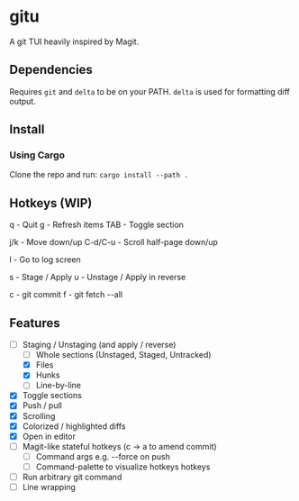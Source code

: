 # gitu
A git TUI heavily inspired by Magit.

## Dependencies
Requires `git` and `delta` to be on your PATH.
`delta` is used for formatting diff output.

## Install
### Using Cargo
Clone the repo and run:
`cargo install --path .`

## Hotkeys (WIP)
q - Quit
g - Refresh items
TAB - Toggle section

j/k - Move down/up
C-d/C-u - Scroll half-page down/up

l - Go to log screen

s - Stage / Apply
u - Unstage / Apply in reverse

c - git commit
f - git fetch --all

## Features
- [ ] Staging / Unstaging (and apply / reverse)
  - [ ] Whole sections (Unstaged, Staged, Untracked)
  - [x] Files
  - [x] Hunks
  - [ ] Line-by-line
- [x] Toggle sections
- [x] Push / pull
- [x] Scrolling
- [x] Colorized / highlighted diffs
- [x] Open in editor
- [ ] Magit-like stateful hotkeys (c -> a to amend commit)
  - [ ] Command args e.g. --force on push
  - [ ] Command-palette to visualize hotkeys hotkeys
- [ ] Run arbitrary git command
- [ ] Line wrapping

